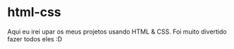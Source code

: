 # html-css
Aqui eu irei upar os meus projetos usando HTML & CSS.
Foi muito divertido fazer todos eles :D
